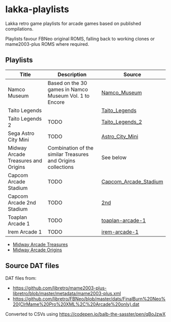 # lakka-playlists

Lakka retro game playlists for arcade games based on published compilations.

Playlists favour FBNeo original ROMS, falling back to working clones or mame2003-plus ROMS where required.

## Playlists

| Title                               | Description                                                  | Source                                                                               |
| ----------------------------------- | ------------------------------------------------------------ | ------------------------------------------------------------------------------------ |
| Namco Museum                        | Based on the 30 games in Namco Museum Vol. 1 to Encore       | [Namco_Museum](https://en.wikipedia.org/wiki/Namco_Museum)                           |
| Taito Legends                       |                                                              | [Taito_Legends](https://en.wikipedia.org/wiki/Taito_Legends)                         |
| Taito Legends 2                     | TODO                                                         | [Taito_Legends_2](https://en.wikipedia.org/wiki/Taito_Legends_2)                     |
| Sega Astro City Mini                | TODO                                                         | [Astro_City_Mini](https://sega.fandom.com/wiki/Astro_City_Mini)                      |
| Midway Arcade Treasures and Origins | Combination of the similar Treasures and Origins collections | See below                                                                            |
| Capcom Arcade Stadium               | TODO                                                         | [Capcom_Arcade_Stadium](https://en.wikipedia.org/wiki/Capcom_Arcade_Stadium)         |
| Capcom Arcade 2nd Stadium           | TODO                                                         | [2nd](https://en.wikipedia.org/wiki/Capcom_Arcade_Stadium#Capcom_Arcade_2nd_Stadium) |
| Toaplan Arcade 1                    | TODO                                                         | [toaplan-arcade-1](https://evercade.co.uk/cartridges/)                               |
| Irem Arcade 1                       | TODO                                                         | [irem-arcade-1](https://evercade.co.uk/cartridges/irem-arcade-1/)                    |

- [Midway Arcade Treasures](https://en.wikipedia.org/wiki/Midway_Arcade_Treasures)
- [Midway Arcade Origins](https://en.wikipedia.org/wiki/Midway_Arcade_Origins)

## Source DAT files

DAT files from:

- https://github.com/libretro/mame2003-plus-libretro/blob/master/metadata/mame2003-plus.xml
- https://github.com/libretro/FBNeo/blob/master/dats/FinalBurn%20Neo%20(ClrMame%20Pro%20XML%2C%20Arcade%20only).dat

Converted to CSVs using https://codepen.io/balb-the-sasster/pen/qBoJzwX
